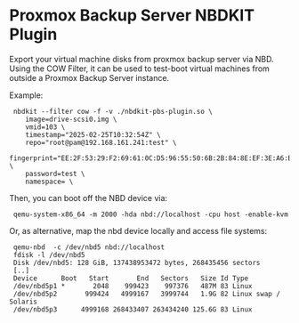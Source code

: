 # Proxmox Backup Server NBDKIT Plugin

Export your virtual machine disks from proxmox backup server via NBD.  Using
the COW Filter, it can be used to test-boot virtual machines from outside a
Proxmox Backup Server instance.

Example:

```
 nbdkit --filter cow -f -v ./nbdkit-pbs-plugin.so \
    image=drive-scsi0.img \
    vmid=103 \ 
    timestamp="2025-02-25T10:32:54Z" \
    repo="root@pam@192.168.161.241:test" \
    fingerprint="EE:2F:53:29:F2:69:61:0C:D5:96:55:50:6B:2B:84:8E:EF:3E:A6:B0:CA:18:5C:F7:92:BA:54:71:15:56:83:5B" \
    password=test \
    namespace= \
```

Then, you can boot off the NBD device via:


```
 qemu-system-x86_64 -m 2000 -hda nbd://localhost -cpu host -enable-kvm
```

Or, as alternative, map the nbd device locally and access file systems:

```
 qemu-nbd  -c /dev/nbd5 nbd://localhost
 fdisk -l /dev/nbd5 
 Disk /dev/nbd5: 128 GiB, 137438953472 bytes, 268435456 sectors
 [..]
 Device      Boot   Start       End   Sectors   Size Id Type
 /dev/nbd5p1 *       2048    999423    997376   487M 83 Linux
 /dev/nbd5p2       999424   4999167   3999744   1.9G 82 Linux swap / Solaris
 /dev/nbd5p3      4999168 268433407 263434240 125.6G 83 Linux
```
